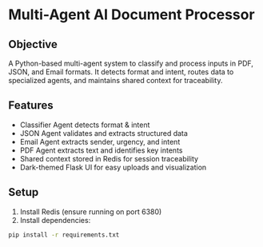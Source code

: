 # Multi-Agent AI Document Processor

## Objective
A Python-based multi-agent system to classify and process inputs in PDF, JSON, and Email formats. It detects format and intent, routes data to specialized agents, and maintains shared context for traceability.

## Features
- Classifier Agent detects format & intent
- JSON Agent validates and extracts structured data
- Email Agent extracts sender, urgency, and intent
- PDF Agent extracts text and identifies key intents
- Shared context stored in Redis for session traceability
- Dark-themed Flask UI for easy uploads and visualization

## Setup
1. Install Redis (ensure running on port 6380)
2. Install dependencies:

```bash
pip install -r requirements.txt

